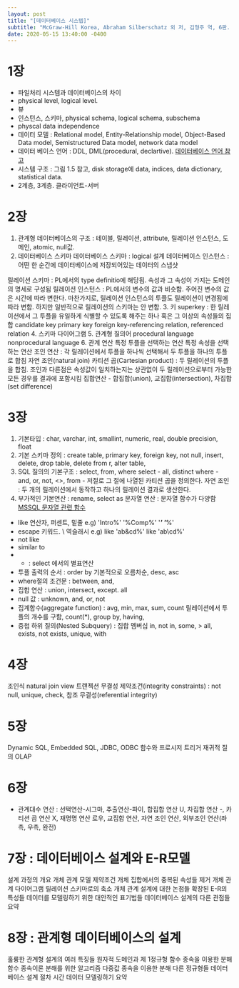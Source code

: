 ```yaml
---
layout: post
title: "[데이터베이스 시스텝]"
subtitle: "McGraw-Hill Korea, Abraham Silberschatz 외 저, 김형주 역, 6판. 전공서적에서 핵심 정리하기"
date: 2020-05-15 13:40:00 -0400
---
```

# 1장

- 파일처리 시스템과 데이터베이스의 차이
- physical level, logical level.
- 뷰
- 인스턴스, 스키마, physical schema, logical schema, subschema
- physcal data independence
- 데이터 모델 : Relational model, Entity-Relationship model, Object-Based Data model, Semistructured Data model, network data model
- 데이터 베이스 언어 : DDL, DML(procedural, declartive). [데이터베이스 언어 참고](https://brownbears.tistory.com/180) 
- 시스템 구조 : 그림 1.5 참고, disk storage에  data, indices, data dictionary, statistical data.
- 2계층, 3계층. 클라이언트-서버

# 2장

1. 관계형 데이터베이스의 구조 :  테이블, 릴레이션, attribute, 릴레이션 인스턴스, 도메인, atomic, null값.
2. 데이터베이스 스키마 
데이터베이스 스키마 : logical 설계
데이터베이스 인스턴스 : 어떤 한 순간에 데이터베이스에 저장되어있는 데이터의 스냅샷

릴레이션 스키마 : PL에서의 type definitio에 해당됨. 속성과 그 속성이 가지는 도메인의 명세로 구성됨
릴레이션 인스턴스 : PL에서의 변수의 값과 비슷함.
주어진 변수의 값은 시간에 따라 변한다. 
마찬가지로, 릴레이션 인스턴스의 투플도 릴레이션이 변경됨에 따라 변함. 
하지만 일반적으로 릴레이션의 스키마는 안 변함.
3. 키
superkey : 한 릴레이션에서 그 투플을 유일하게 식별할 수 있도록 해주는 하나 혹은 그 이상의 속성들의 집합
candidate key
primary key
foreign key-referencing relation, referenced relation
4. 스키마 다이어그램
5. 관계형 질의어
procedural language
nonprocedural language
6. 관계 연산
특정 투플을 선택하는 연산
특정 속성을 선택하는 연산
조인 연산 : 각 릴레이션에서 투플을 하나씩 선택해서 두 투플을 하나의 투플로 합침
자연 조인(natural join)
카티션 곱(Cartesian product) : 두 릴레이션의 투플을 합침. 조인과 다른점은 속성값이 일치하는지는 상관없이 두 릴레이션으로부터 가능한 모든 경우를 결과에 포함시킴
집합연산 - 합집합(union), 교집합(intersection), 차집합(set difference)

# 3장
1. 기본타입 : char, varchar, int, smallint, numeric, real, double precision, float
2. 기본 스키마 정의 : create table, primary key, foreign key, not null, insert, delete, drop table, delete from r, alter table, 
3. SQL 질의의 기본구조 : select, from, where
select - all, distinct
where - and, or, not, <>,
from - 저절로 그 절에 나열된 카티션 곱을 정의한다. 
자연 조인 : 두 개의 릴레이션에서 동작하고 하나의 릴레이션 결과로 생산한다. 
4. 부가적인 기본연산 : rename, select as
문자열 연산 : 문자열 함수가 다양함 [MSSQL 문자열 관련 함수](https://docs.microsoft.com/ko-kr/sql/t-sql/functions/string-functions-transact-sql?view=sql-server-ver15)
- like 연산자, 퍼센트, 밑줄
e.g) 'Intro%' '%Comp%' '___' '___%'
- escape 키워드. \ 역슬래시
e.g) like 'ab\&cd%'
like 'ab\\cd%'
- not like
- similar to
- * : select 에서의 별표연산
- 투플 출력의 순서 : order by 기본적으로 오름차순, desc, asc
- where절의 조건문 : between, and, 
- 집합 연산 : union, intersect, except. all
- null 값 : unknown, and, or, not
- 집계함수(aggregate function) : avg, min, max, sum, count 릴레이션에서 투플의 개수를 구함, count(*), group by, having, 
- 중첩 하위 질의(Nested Subquery) : 집합 멤버십 in, not in, some, > all, exists, not exists, unique, with


# 4장
조인식
natural join
view
트랜젝션
무결성 제약조건(integrity constraints) : not null, unique, check, 참조 무결성(referential integrity) 

# 5장
Dynamic SQL, Embedded SQL, JDBC, ODBC
함수와 프로시저
트리거
재귀적 질의
OLAP

# 6장
- 관계대수 연산 : 선택연산-시그마, 추출연산-파이, 합집합 연산 U, 차집합 연산 -, 카티션 곱 연산 X, 재명명 연산 로우, 교집합 연산, 자연 조인 연산, 외부조인 연산(좌측, 우측, 완전)

# 7장 : 데이터베이스 설계와 E-R모델
설계 과정의 개요
개체 관계 모델
제약조건
개체 집합에서의 중복된 속성들 제거
개체 관계 다이어그램
릴레이션 스키마로의 축소
개체 관계 설계에 대한 논점들
확장된 E-R의 특성들
데이터를 모델링하기 위한 대안적인 표기법들
데이터베이스 설계의 다른 관점들
요약

# 8장 : 관계형 데이터베이스의 설계
훌륭한 관계형 설계의 여러 특징들
원자적 도메인과 제 1정규형
함수 종속을 이용한 분해
함수 종속이론
분해를 위한 알고리즘
다중값 종속을 이용한 분해
다른 정규형들
데이터베이스 설계 절차
시간 데이터 모델링하기
요약
